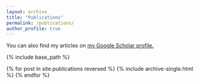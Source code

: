 ```yaml
---
layout: archive
title: "Publications"
permalink: /publications/
author_profile: true
---
```


You can also find my articles on <u><a href="https://scholar.google.com/citations?user=x1FhoYcAAAAJ&hl=fr">my Google Scholar profile</a>.</u>

{% include base_path %}

{% for post in site.publications reversed %}
  {% include archive-single.html %}
{% endfor %}
